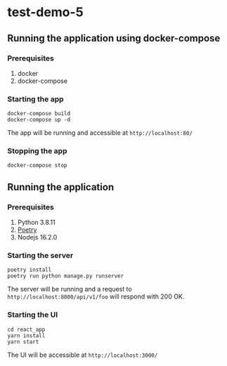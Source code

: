 # test-demo-5

## Running the application using docker-compose
### Prerequisites
1. docker
2. docker-compose

### Starting the app
```shell
docker-compose build
docker-compose up -d
```
The app will be running and accessible at `http://localhost:80/`

### Stopping the app
```shell
docker-compose stop
```

## Running the application

### Prerequisites
1. Python 3.8.11
2. [Poetry](https://python-poetry.org/docs/#installation) 
3. Nodejs 16.2.0

### Starting the server
```shell
poetry install
poetry run python manage.py runserver
```
The server will be running and a request to `http://localhost:8000/api/v1/foo` will respond with 200 OK.

### Starting the UI
```shell
cd react_app
yarn install
yarn start
```
The UI will be accessible at `http://localhost:3000/`